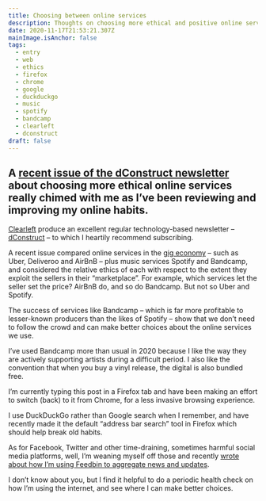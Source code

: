 ```yaml
---
title: Choosing between online services
description: Thoughts on choosing more ethical and positive online services
date: 2020-11-17T21:53:21.307Z
mainImage.isAnchor: false
tags:
  - entry
  - web
  - ethics
  - firefox
  - chrome
  - google
  - duckduckgo
  - music
  - spotify
  - bandcamp
  - clearleft
  - dconstruct
draft: false
---
```

A [recent issue of the dConstruct newsletter](https://tinyletter.com/clearleft/letters/dconstruct-from-clearleft-musique-non-stop) about choosing more ethical online services really chimed with me as I’ve been reviewing and improving my online habits.
---

[Clearleft](https://clearleft.com/) produce an excellent regular technology-based newsletter – [dConstruct](https://tinyletter.com/clearleft) – to which I heartily recommend subscribing.

A recent issue compared online services in the [gig economy](https://www.bbc.co.uk/news/business-389300480) – such as Uber, Deliveroo and AirBnB – plus music services Spotify and Bandcamp, and considered the relative ethics of each with respect to the extent they exploit the sellers in their “marketplace”. For example, which services let the seller set the price? AirBnB do, and so do Bandcamp. But not so Uber and Spotify.

The success of services like Bandcamp – which is far more profitable to lesser-known producers than the likes of Spotify – show that we don’t need to follow the crowd and can make better choices about the online services we use.

I’ve used Bandcamp more than usual in 2020 because I like the way they are actively supporting artists during a difficult period. I also like the convention that when you buy a vinyl release, the digital is also bundled free.

I’m currently typing this post in a Firefox tab and have been making an effort to switch (back) to it from Chrome, for a less invasive browsing experience.

I use DuckDuckGo rather than Google search when I remember, and have recently made it the default “address bar search” tool in Firefox which should help break old habits.

As for Facebook, Twitter and other time-draining, sometimes harmful social media platforms, well, I’m weaning myself off those and recently [wrote about how I’m using Feedbin to aggregate news and updates](https://fuzzylogic.me/posts/how-i-consume-and-read-rss-feeds/).

I don’t know about you, but I find it helpful to do a periodic health check on how I’m using the internet, and see where I can make better choices.